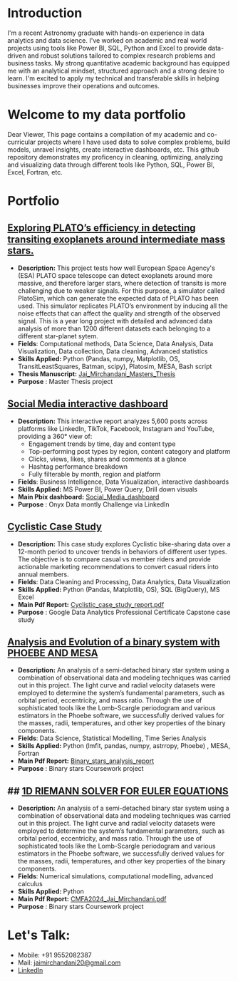 # Introduction
I'm a recent Astronomy graduate with hands-on experience in data analytics and data science. I've worked on academic and real world projects using tools like Power BI, SQL, Python and Excel to provide data-driven and robust solutions tailored to complex research problems and business tasks. My strong quantitative academic background has equipped me with an analytical mindset, structured approach and a strong desire to learn. I'm excited to apply my technical and transferable skills in helping businesses improve their operations and outcomes. 
# Welcome to my data portfolio
Dear Viewer, This page contains a compilation of my academic and co-curricular projects where I have used data to solve complex problems, build models, unravel insights, create interactive dashboards, etc. This github repository demonstrates my proficency in cleaning, optimizing, analyzing and visualizing data through different tools like Python, SQL, Power BI, Excel, Fortran, etc.

# Portfolio
## [Exploring PLATO’s eﬀiciency in detecting transiting exoplanets around intermediate mass stars.](https://github.com/jai201101/Portfolio/blob/main/MasterThesis)
   * **Description:**  This project tests how well European Space Agency's (ESA) PLATO space telescope can detect exoplanets around more massive, and therefore larger stars, where detection of transits is more challenging due to weaker signals. For this purpose, a simulator called PlatoSim, which can generate the expected data of PLATO has been used. This simulator replicates PLATO’s environment by inducing all the noise effects that can affect the quality and strength of the observed signal. This is a year long project with  detailed and advanced data analysis of more than 1200 different datasets each belonging to a different star-planet sytem.
   * **Fields**: Computational methods, Data Science, Data Analysis, Data Visualization, Data collection, Data cleaning, Advanced statistics
   * **Skills Applied:** Python (Pandas, numpy, Matplotlib, OS, TransitLeastSquares, Batman, scipy), Platosim, MESA, Bash script
   * **Thesis Manuscript:** [Jai_Mirchandani_Masters_Thesis](https://github.com/jai201101/Portfolio/blob/main/MasterThesis/Jai_Mirchandani_Master_Thesis.pdf)
   * **Purpose** : Master Thesis project
## [Social Media interactive dashboard](https://github.com/jai201101/Portfolio/tree/main/Social_Media_Power_BI_Dashboard)
   * **Description:**  This interactive report analyzes 5,600 posts across platforms like LinkedIn, TikTok, Facebook, Instagram and YouTube, providing a 360° view of:
      * Engagement trends by time, day and content type
      * Top-performing post types by region, content category and platform
      * Clicks, views, likes, shares and comments at a glance
      * Hashtag performance breakdown
      * Fully filterable by month, region and platform
   * **Fields**: Business Intelligence, Data Visualization, interactive dashboards
   * **Skills Applied:** MS Power BI, Power Query, Drill down visuals
   * **Main Pbix dashboard:** [Social_Media_dashboard](https://app.powerbi.com/view?r=eyJrIjoiYjJhOWZiY2QtZTJjOS00MTY5LWJhMzctYmNjOWZkMDRiZmNjIiwidCI6IjQ2NTRiNmYxLTBlNDctNDU3OS1hOGExLTAyZmU5ZDk0M2M3YiIsImMiOjl9)
   * **Purpose** : Onyx Data montly Challenge via LinkedIn


## **[Cyclistic Case Study](https://github.com/jai201101/Portfolio/tree/main/Cyclistic_Case_Study)**
   * **Description:** This case study explores Cyclistic bike-sharing data over a 12-month period to uncover trends in behaviors of different user types. The objective is to compare casual vs member riders and provide actionable marketing recommendations to convert casual riders into annual members.
   * **Fields**: Data Cleaning and Processing, Data Analytics, Data Visualization
   * **Skills Applied:** Python (Pandas, Matplotlib, OS), SQL (BigQuery), MS Excel 
   * **Main Pdf Report:** [Cyclistic_case_study_report.pdf](https://github.com/jai201101/Portfolio/blob/main/Cyclistic_Case_Study/cylistic_case_study_report.pdf)
   * **Purpose** : Google Data Analytics Professional Certificate Capstone case study
## **[Analysis and Evolution of a binary system with PHOEBE AND MESA](https://github.com/jai201101/Portfolio/blob/main/Binary_star_Data_Analysis)**
   * **Description:** An analysis of a semi-detached binary star system using a combination of observational data and modeling techniques was carried out in this project. The light curve and radial velocity datasets were employed to determine the system’s fundamental parameters, such as orbital period, eccentricity, and mass ratio. Through the use of sophisticated tools like the Lomb-Scargle periodogram and various estimators in the Phoebe software, we successfully derived values for the masses, radii, temperatures, and other key properties of the binary components.
   * **Fields**: Data Science, Statistical Modelling, Time Series Analysis 
   * **Skills Applied:** Python (lmfit, pandas, numpy, astrropy, Phoebe) , MESA, Fortran
   * **Main Pdf Report:** [Binary_stars_analysis_report](https://github.com/jai201101/Portfolio/blob/main/Binary_star_Data_Analysis/BIN_STAR_GROUP_G_V1.pdf)
   * **Purpose** : Binary stars Coursework project
## ## **[1D RIEMANN SOLVER FOR EULER EQUATIONS](https://github.com/jai201101/Portfolio/blob/main/riemann_solver_for_euler)**
   * **Description:** An analysis of a semi-detached binary star system using a combination of observational data and modeling techniques was carried out in this project. The light curve and radial velocity datasets were employed to determine the system’s fundamental parameters, such as orbital period, eccentricity, and mass ratio. Through the use of sophisticated tools like the Lomb-Scargle periodogram and various estimators in the Phoebe software, we successfully derived values for the masses, radii, temperatures, and other key properties of the binary components.
   * **Fields**: Numerical simulations, computational modelling, advanced calculus
   * **Skills Applied:** Python
   * **Main Pdf Report:** [CMFA2024_Jai_Mirchandani.pdf](https://github.com/jai201101/Portfolio/blob/main/riemann_solver_for_euler/CMFA2024_Jai_Mirchandani.pdf)
   * **Purpose** : Binary stars Coursework project

# Let's Talk:
* Mobile: +91 9552082387
* Mail: [jaimirchandani20@gmail.com](jaimirchandani20@gmail.com)
* [LinkedIn](www.linkedin.com/in/jaimirchandani)
